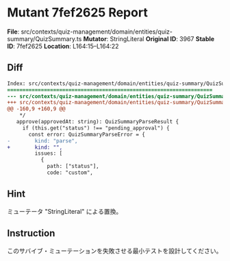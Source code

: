 # Mutant 7fef2625 Report

**File**: src/contexts/quiz-management/domain/entities/quiz-summary/QuizSummary.ts
**Mutator**: StringLiteral
**Original ID**: 3967
**Stable ID**: 7fef2625
**Location**: L164:15–L164:22

## Diff

```diff
Index: src/contexts/quiz-management/domain/entities/quiz-summary/QuizSummary.ts
===================================================================
--- src/contexts/quiz-management/domain/entities/quiz-summary/QuizSummary.ts	original
+++ src/contexts/quiz-management/domain/entities/quiz-summary/QuizSummary.ts	mutated #3967
@@ -160,9 +160,9 @@
    */
   approve(approvedAt: string): QuizSummaryParseResult {
     if (this.get("status") !== "pending_approval") {
       const error: QuizSummaryParseError = {
-        kind: "parse",
+        kind: "",
         issues: [
           {
             path: ["status"],
             code: "custom",
```

## Hint

ミューテータ "StringLiteral" による置換。

## Instruction

このサバイブ・ミューテーションを失敗させる最小テストを設計してください。
